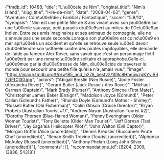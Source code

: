 {"tmdb_id": 10488, "title": "L'\u00cele de Nim", "original_title": "Nim's Island", "slug_title": "l-ile-de-nim", "date": "2008-04-03", "genre": "Aventure / Com\u00e9die / Familial / Fantastique", "score": "5.8/10", "synopsis": "Nim est une petite fille de 8 ans vivant avec son p\u00e8re sur une \u00eele sauvage, petit paradis d\u00e9sert au milieu de l'Oc\u00e9an Indien. Entre ses amis imaginaires et ses animaux de compagnie, elle ne s'ennuie pas une seule seconde.Lorsque son p\u00e8re est coinc\u00e9 en mer apr\u00e8s un accident et qu'elle se retrouve seule \u00e0 devoir d\u00e9fendre son \u00eele contre des pirates impitoyables, elle demande de l'aide au fameux Alex Rover, sans savoir que c'est un personnage fictif \u00e9crit par une romanci\u00e8re solitaire et agoraphobe.Celle-ci, \u00e9mue par la d\u00e9tresse de Nim, d\u00e9cide de traverser le monde pour secourir une petite fille qu'elle n'a jamais vue.", "image": "https://image.tmdb.org/t/p/w185_and_h278_bestv2/109c8Hhe5wzgKYviRR7ztFfCj30.jpg", "actors": ["Abigail Breslin (Nim Rusoe)", "Jodie Foster (Alexandra Rover)", "Gerard Butler (Jack Rusoe / Alex Rover)", "Michael Carman (Captain)", "Mark Brady (Purser)", "Anthony Simcoe (First Mate)", "Christopher James Baker (Ensign)", "Maddison Joyce (Edmund)", "Peter Callan (Edmund's Father)", "Rhonda Doyle (Edmund's Mother - Shirley)", "Russell Butler (Old Fisherman)", "Colin Gibson (Cruise Director)", "Bryan Probets (Australian Tourist #1)", "Andrew Nason (Australian Tourist #2)", "Dorothy Thorsen (Blue-Haired Woman)", "Penny Everingham (Older Woman Tourist)", "Tony Bellette (Older Man Tourist)", "Jeff Dornan (Taxi Driver)", "Jay Laga'aia (Helicopter Pilot)", "John Walton (Evil Captor)", "Morgan Griffin (Alice (uncredited))", "Dennis Kreusler (Buccaneer Pirate Chef (uncredited))", "Renae Smith Trevino (Tourist (uncredited))", "Alphonso McAuley (Russell (uncredited))", "Anthony Phelan (Long John Silver (uncredited))"], "comments": [], "recommandations_id": [8204, 2309, 13836, 54318]}
